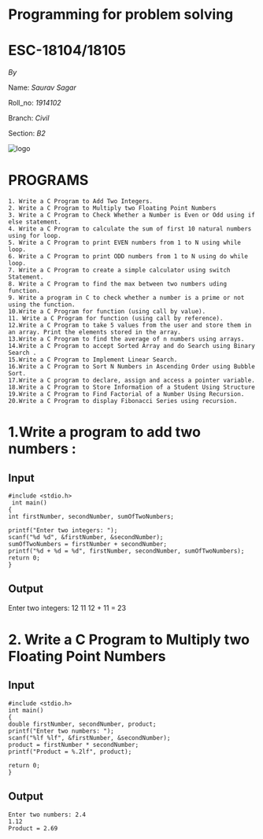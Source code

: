 # Programming for problem solving
# ESC-18104/18105



 _By_ 
 

 Name: _Saurav Sagar_
 
 Roll_no: _1914102_
 
 Branch: _Civil_
 
 Section: _B2_
 
 ![logo](https://raw.githubusercontent.com/sauravsagar786/practical.md/master/images.jpeg)
 
 
 # PROGRAMS
    1. Write a C Program to Add Two Integers. 
    2. Write a C Program to Multiply two Floating Point Numbers 
    3. Write a C Program to Check Whether a Number is Even or Odd using if else statement.
    4. Write a C Program to calculate the sum of first 10 natural numbers using for loop. 
    5. Write a C Program to print EVEN numbers from 1 to N using while loop. 
    6. Write a C Program to print ODD numbers from 1 to N using do while loop. 
    7. Write a C Program to create a simple calculator using switch Statement. 
    8. Write a C Program to find the max between two numbers uding function. 
    9. Write a program in C to check whether a number is a prime or not using the function. 
    10.Write a C Program for function (using call by value). 
    11. Write a C Program for function (using call by reference). 
    12.Write a C Program to take 5 values from the user and store them in an array. Print the elements stored in the array. 
    13.Write a C Program to find the average of n numbers using arrays. 
    14.Write a C Program to accept Sorted Array and do Search using Binary Search . 
    15.Write a C Program to Implement Linear Search. 
    16.Write a C Program to Sort N Numbers in Ascending Order using Bubble Sort. 
    17.Write a C program to declare, assign and access a pointer variable. 
    18.Write a C Program to Store Information of a Student Using Structure 
    19.Write a C Program to Find Factorial of a Number Using Recursion. 
    20.Write a C Program to display Fibonacci Series using recursion.
     
   # 1.Write a program to add two numbers :
   
   ## Input
   
    #include <stdio.h>
     int main()
    {
    int firstNumber, secondNumber, sumOfTwoNumbers;
    
    printf("Enter two integers: ");
    scanf("%d %d", &firstNumber, &secondNumber);
    sumOfTwoNumbers = firstNumber + secondNumber;      
    printf("%d + %d = %d", firstNumber, secondNumber, sumOfTwoNumbers);
    return 0;
    }
  
   ## Output
   
   Enter two integers: 12 11
      12 + 11 = 23
      
   # 2. Write a C Program to Multiply two Floating Point Numbers
    
   ## Input
   
    #include <stdio.h>
    int main()
    {
    double firstNumber, secondNumber, product;
    printf("Enter two numbers: ");
    scanf("%lf %lf", &firstNumber, &secondNumber); 
    product = firstNumber * secondNumber;  
    printf("Product = %.2lf", product);
    
    return 0;
    }
    
   ## Output
   
    Enter two numbers: 2.4
    1.12
    Product = 2.69
    
